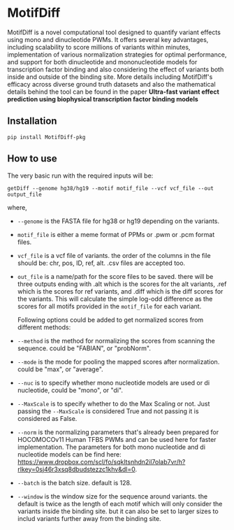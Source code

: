 # MotifDiff
MotifDiff is a novel computational tool designed to quantify variant effects using mono and dinucleotide PWMs. It offers several key advantages, including scalability to score millions of variants within minutes, implementation of various normalization strategies for optimal performance, and support for both dinucleotide and mononucleotide models for transcription factor binding and also considering the effect of variants both inside and outside of the binding site. More details including MotifDiff's efficacy across diverse ground truth datasets and also the mathematical details behind the tool can be found in the paper **Ultra-fast variant effect prediction using biophysical transcription factor binding models**

## Installation
```
pip install MotifDiff-pkg
```
## How to use
The very basic run with the required inputs will be:
```
getDiff --genome hg38/hg19 --motif motif_file --vcf vcf_file --out output_file
```
where,
- ```--genome``` is the FASTA file for hg38 or hg19 depending on the variants.
- ```motif_file```  is either a meme format of PPMs or .pwm or .pcm format files.
- ```vcf_file```  is a vcf file of variants. the order of the columns in the file should be: chr, pos, ID, ref, alt. .csv files are accepted too.
- ```out_file``` is a name/path for the score files to be saved. there will be three outputs ending with .alt which is the scores for the alt variants, .ref which is the scores for ref variants, and .diff which is the diff scores for the variants.
  This will calculate the simple log-odd difference as the scores for all motifs provided in the ```motif_file``` for each variant.

  Following options could be added to get normalized scores from different methods:
- ```--method```  is the method for normalizing the scores from scanning the sequence. could be "FABIAN", or "probNorm".
- ```--mode```  is the mode for pooling the mapped scores after normalization. could be "max", or "average".
- ```--nuc```  is to specify whether mono nucleotide models are used or di nucleotide, could be "mono", or "di".
- ```--MaxScale``` is to specify whether to do the Max Scaling or not. Just passing the ```--MaxScale``` is considered True and not passing it is considered as False.
- ```--norm``` is the normalizing parameters that's already been prepared for HOCOMOCOv11 Human TFBS PWMs and can be used here for faster implementation. The parameters for both mono nucleotide and di nucleotide models can be find here: https://www.dropbox.com/scl/fo/sqkltsnhdn2il7olab7vr/h?rlkey=0sj46r3xsq8dbudstezzc1khv&dl=0.
- ```--batch``` is the batch size. default is 128.
- ```--window``` is the window size for the sequence around variants. the default is twice as the length of each motif which will only consider the variants inside the binding site. but it can also be set to larger sizes to includ variants further away from the binding site.

